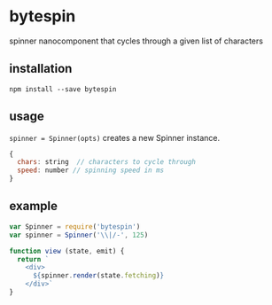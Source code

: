 # bytespin
spinner nanocomponent that cycles through a given list of characters


## installation

`npm install --save bytespin`


## usage 

`spinner = Spinner(opts)`
creates a new Spinner instance. 

```js
{
  chars: string  // characters to cycle through
  speed: number // spinning speed in ms
}
```

## example

```js
var Spinner = require('bytespin')
var spinner = Spinner('\\|/-', 125)

function view (state, emit) {
  return `
    <div>
      ${spinner.render(state.fetching)}
    </div>`
}
```
